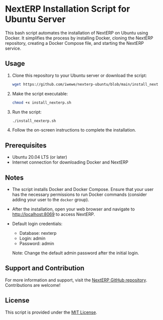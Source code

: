 # NextERP Installation Script for Ubuntu Server

This bash script automates the installation of NextERP on Ubuntu using Docker. It simplifies the process by installing Docker, cloning the NextERP repository, creating a Docker Compose file, and starting the NextERP service.

## Usage

1. Clone this repository to your Ubuntu server or download the script:

    ```bash
    wget https://github.com/iwewe/nexterp-ubuntu/blob/main/install_nexterp.sh
    ```

2. Make the script executable:

    ```bash
    chmod +x install_nexterp.sh
    ```

3. Run the script:

    ```bash
    ./install_nexterp.sh
    ```

4. Follow the on-screen instructions to complete the installation.

## Prerequisites

- Ubuntu 20.04 LTS (or later)
- Internet connection for downloading Docker and NextERP

## Notes

- The script installs Docker and Docker Compose. Ensure that your user has the necessary permissions to run Docker commands (consider adding your user to the `docker` group).

- After the installation, open your web browser and navigate to [http://localhost:8069](http://localhost:8069) to access NextERP.

- Default login credentials:
  - Database: nexterp
  - Login: admin
  - Password: admin

  Note: Change the default admin password after the initial login.

## Support and Contribution

For more information and support, visit the [NextERP GitHub repository](https://github.com/nexterp/nexterp). Contributions are welcome!

## License

This script is provided under the [MIT License](LICENSE).
